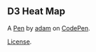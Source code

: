 D3 Heat Map
-----------


A [Pen](https://codepen.io/adambrikman/pen/gEKmVz) by [adam](https://codepen.io/adambrikman) on [CodePen](https://codepen.io).

[License](https://codepen.io/adambrikman/pen/gEKmVz/license).